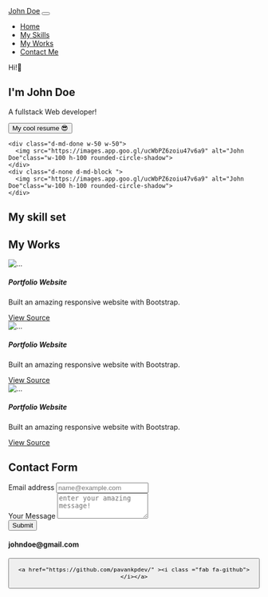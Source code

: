 <!DOCTYPE html>
<html>
  <head>
    <meta charset="utf-8">
    <meta name="viewport" content="width=device-width">
    <title>repl.it</title>
    <link href="https://cdn.jsdelivr.net/npm/bootstrap@5.0.1/dist/css/bootstrap.min.css" rel="stylesheet" integrity="sha384-+0n0xVW2eSR5OomGNYDnhzAbDsOXxcvSN1TPprVMTNDbiYZCxYbOOl7+AMvyTG2x" crossorigin="anonymous">
    <link rel="stylesheet" href="https://cdnjs.cloudflare.com/ajax/libs/font-awesome/5.15.3/css/all.min.css" integrity="sha512-iBBXm8fW90+nuLcSKlbmrPcLa0OT92xO1BIsZ+ywDWZCvqsWgccV3gFoRBv0z+8dLJgyAHIhR35VZc2oM/gI1w==" crossorigin="anonymous" referrerpolicy="no-referrer" />
  </head>
  
  
  <!-- Navbar -->
  <nav class="navbar sticky-top navbar-expand-lg navbar-dark bg-primary">
  <div class="container-fluid">
    <a class="navbar-brand" href="#">John Doe</a>
    <button class="navbar-toggler" type="button" data-bs-toggle="collapse" data-bs-target="#navbarSupportedContent" aria-controls="navbarSupportedContent" aria-expanded="false" aria-label="Toggle navigation">
      <span class="navbar-toggler-icon"></span>
    </button>
    <div class="collapse navbar-collapse" id="navbarSupportedContent">
      <ul class="navbar-nav me-auto mb-2 mb-lg-0">
        <li class="nav-item">
          <a class="nav-link active" aria-current="page" href="#hero">Home</a>
        </li>
        <li class="nav-item">
          <a class="nav-link" href="#skills">My Skills</a>
        </li>
        <li class="nav-item">
          <a class="nav-link" href="#works">My Works</a>
        </li>
        <li class="nav-item">
          <a class="nav-link" href="#contact">Contact Me</a>
        </li>
      </ul>
    </div>
  </div>
</nav>

<main class ="container mt-3">
  <section id="hero" class="d-flex justify-content-sm-center justify-content-md-evenly align-items-center flex-column-reverse gap-3 flex-md-row">
    <!-- Hero -->
    <div class="d-flex justify-content-sm-center align-items-center flex-column flex-md-column justify-content-md-start align-items-md-start"
     <h5>Hi!👋</h5>
     <h1>I'm John Doe</h1>
     <p>A fullstack Web developer!</p>
     <button class="btn btn-primary btn-sm"> My cool resume 😎</button>
    </div>
    
    <div class="d-md-done w-50 w-50">
      <img src="https://images.app.goo.gl/ucWbPZ6zoiu47v6a9" alt="John Doe"class="w-100 h-100 rounded-circle-shadow">
    </div>
    <div class="d-none d-md-block ">
      <img src="https://images.app.goo.gl/ucWbPZ6zoiu47v6a9" alt="John Doe"class="w-100 h-100 rounded-circle-shadow">
    </div>
  </section>
  <section id="skills"class="mt-5 p-4 ">
  <!-- My skills -->
  <h1 class="text-primary text-center">My skill set</h1>
  <div class="mt-4 d-md-none d-flex justify-content-evenly">
    <i class="fab fa-html5 fa-3x" style="color:#f4470b;"></i>
    <i class="fab fa-css3-alt fa-3x text-primary"></i>
    <i class="fab fa-bootstrap fa-3x" style="color:#730fef" ></i>
  </div>
  <div class="mt-4 d-none d-md-flex justify -content-evenly">
    <i class="fab fa-html5 fa-7x" style="color:#f4470b;"></i>
    <i class="fab fa-css3-alt fa-7x text-primary"></i>
    <i class="fab fa-bootstrap fa-7x" style="color:#730fef" ></i>
  </div>
  </section>
  <section id="works" class="mt-4 p-4 ">
  <!-- My works -->
  <h1 class="text-primary text-center">My Works</h1>
  <div class="row">
    <div class="col-sm col-md-4">
  <div class="card mb-2">
  <img src="https://unsplash.com/photos/XJXWbfSo2f0"class="card-img-top" alt="...">
  <div class="card-body">
    <h5 class="card-title">Portfolio Website</h5>
    <p class="card-text">Built an amazing responsive website with Bootstrap.</p>
    <a href="#" class="btn btn-dark">View Source <i class="fab fa-github"></i></a>
  </div>
</div>
    </div>
    <div class="col-sm col-md-4">
  <div class="card mb-2">
  <img src="https://unsplash.com/photos/XJXWbfSo2f0"class="card-img-top" alt="...">
  <div class="card-body">
    <h5 class="card-title">Portfolio Website</h5>
    <p class="card-text">Built an amazing responsive website with Bootstrap.</p>
    <a href="#" class="btn btn-dark">View Source <i class="fab fa-github"></i></a>
  </div>
</div>
    </div>
        <div class="col-sm col-md-4">
  <div class="card mb-2">
  <img src="https://unsplash.com/photos/XJXWbfSo2f0"class="card-img-top" alt="...">
  <div class="card-body">
    <h5 class="card-title">Portfolio Website</h5>
    <p class="card-text">Built an amazing responsive website with Bootstrap.</p>
    <a href="#" class="btn btn-dark">View Source <i class="fab fa-github"></i></a>
  </div>
</div>
    </div>

</div>
  </section>
  <section id="contact"class="mt-4 py-4">
  <!-- Contact me -->
  <h1 class="text-primary text-center">Contact Form</h1>
<div class="row">
  <div class="col-sm cl-md-8">
   <form>
     <div class="mb-3">
  <label for="exampleFormControlInput1" class="form-label">Email address</label>
  <input type="email" required class="form-control" id="exampleFormControlInput1" placeholder="name@example.com">
</div>
<div class="mb-3">
  <label for="exampleFormControlTextarea1" class="form-label"> Your Message</label>
  <textarea class="form-control" id="exampleFormControlTextarea1" required placeholder="enter your amazing message!" rows="3"></textarea>
</div>
<button type="submit" class="btn btn-primary">
  Submit
</button>
   </form>
   </div>
   <div class="col-sm cl-md-4">
   <div class="mt-3">
  <h4><i class="fas fa-at text-primary"></i>johndoe@gmail.com</h4>
  <button type="button" class="btn btn-link">
    
    <a href="https://github.com/pavankpdev/" ><i class ="fab fa-github"></i></a>
  </button>
  
   </div>
   </div>
  </section>
</main>
<script src="https://cdn.jsdelivr.net/npm/bootstrap@5.0.1/dist/js/bootstrap.bundle.min.js" integrity="sha384-gtEjrD/SeCtmISkJkNUaaKMoLD0//ElJ19smozuHV6z3Iehds+3Ulb9Bn9Plx0x4" crossorigin="anonymous"></script>
  </body>
</html>
